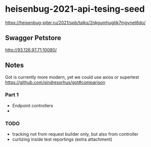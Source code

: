 # heisenbug-2021-api-tesing-seed
https://heisenbug-piter.ru/2021/spb/talks/2nkgumhugtik7mgynet6do/

## Swagger Petstore

http://93.126.97.71:10080/

## Notes

Got is currently more modern, yet we could use axios or supertest
https://github.com/sindresorhus/got#comparison

### Part 1

- Endpoint controllers
- 

### TODO

- tracking not from request builder only, but also from controller
- curlizing inside test reportings (extra attachment)